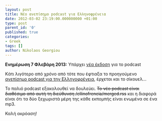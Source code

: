 ```yaml
---
layout: post
title: Νέο ανεπίσημο podcast για Ελληνοφρένεια
date: 2012-03-02 23:19:00.000000000 +01:00
type: post
parent_id: '0'
published: true
categories:
- Greek
tags: []
author: Nikolaos Georgiou
---
```


<strong>Ενημέρωση 7 Φλεβάρη 2013:</strong> Υπάρχει <a href="/2013/02/ellinofreneia-v3">νέα έκδοση</a> για το podcast

Kάτι λιγότερο από χρόνο από τότε που έφτιαξα το προηγούμενο <a href="/2011/06/ellinofreneia-podcast">ανεπίσημο podcast για την Ελληνοφρένεια</a>, έρχεται και το σίκουελ...

Το παλιό podcast εξακολουθεί να δουλεύει. <del datetime="2017-01-03T12:10:34+00:00">Το νέο podcast είναι διαθέσιμο από αυτή τη διεύθυνση /ellinofreneia/merged.rss</del> και η διαφορά είναι ότι τα δύο ξεχωριστά μέρη της κάθε εκπομπής είναι ενωμένα σε ένα mp3.

Καλή ακρόαση!
